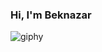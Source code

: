 ### Hi, I'm Beknazar
![giphy](https://github.com/beknazar-ctrl/beknazar-ctrl/assets/76398513/d3df16cf-1f84-41cc-b86a-9e16ee025f9e)
